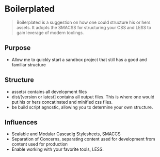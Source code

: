 # Boilerplated #

> Boilerplated is a suggestion on how one could structure his or hers assets. It adopts the SMACSS for structuring your CSS and LESS to gain leverage of modern toolings. 

## Purpose ##

- Allow me to quickly start a sandbox project that still has a good and familiar structure

## Structure ##

- assets/ contains all development files
- dist/[version or latest] contains all output files. This is where one would put his or hers concatinated and minified css files.
- be build script agnostic, allowing you to determine your own structure.

## Influences ##

- Scalable and Modular Cascadig Stylesheets, SMACCS
- Separation of Concerns, separating content used for development from content used for production
- Enable working with your favorite tools, LESS.
